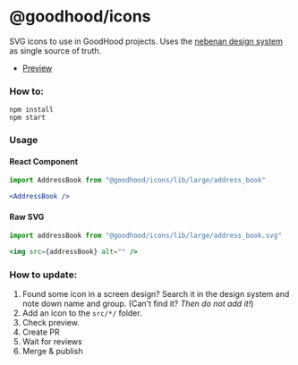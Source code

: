 @goodhood/icons
===============

SVG icons to use in GoodHood projects. Uses the [nebenan design system](https://www.figma.com/file/PBPtYOEh3AvPce2CsnzcgL/%E2%AC%A1-Design-System?node-id=111%3A126) as single source of truth.

- [Preview](https://goodhood-eu.github.io/goodhood/packages/icons/preview/)

### How to:
```
npm install
npm start
```

### Usage

#### React Component
```jsx
import AddressBook from "@goodhood/icons/lib/large/address_book"

<AddressBook />
```

#### Raw SVG
```jsx
import addressBook from "@goodhood/icons/lib/large/address_book.svg"

<img src={addressBook} alt="" />
```

### How to update:
1. Found some icon in a screen design? Search it in the design system and note down name and group. (Can't find it? *Then do not add it!*)
2. Add an icon to the `src/*/` folder.
3. Check preview.
4. Create PR
5. Wait for reviews
6. Merge & publish
